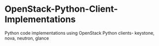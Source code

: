 # OpenStack-Python-Client-Implementations
Python code implementations using OpenStack Python clients- keystone, nova, neutron, glance
